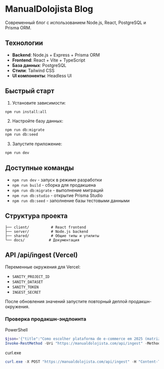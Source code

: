 # ManualDolojista Blog

Современный блог с использованием Node.js, React, PostgreSQL и Prisma ORM.

## Технологии

- **Backend**: Node.js + Express + Prisma ORM
- **Frontend**: React + Vite + TypeScript
- **База данных**: PostgreSQL
- **Стили**: Tailwind CSS
- **UI компоненты**: Headless UI

## Быстрый старт

1. Установите зависимости:
```bash
npm run install:all
```

2. Настройте базу данных:
```bash
npm run db:migrate
npm run db:seed
```

3. Запустите приложение:
```bash
npm run dev
```

## Доступные команды

- `npm run dev` - запуск в режиме разработки
- `npm run build` - сборка для продакшена
- `npm run db:migrate` - выполнение миграций
- `npm run db:studio` - открытие Prisma Studio
- `npm run db:seed` - заполнение базы тестовыми данными

## Структура проекта

```
├── client/          # React frontend
├── server/          # Node.js backend
├── shared/          # Общие типы и утилиты
└── docs/           # Документация
```

## API /api/ingest (Vercel)

Переменные окружения для Vercel:
- `SANITY_PROJECT_ID`
- `SANITY_DATASET`
- `SANITY_TOKEN`
- `INGEST_SECRET`

После обновления значений запустите повторный деплой продакшн-окружения.

### Проверка продакшн-эндпоинта

PowerShell
```powershell
$json='{"title":"Como escolher plataforma de e-commerce em 2025 (matriz neutra)","excerpt":"plataforma e-commerce, Shopify vs Nuvemshop, custo total","type":"guia","keywords":"plataforma e-commerce; comparativo 2025","siteDomain":"manualdolojista.com"}'
Invoke-RestMethod -Uri "https://manualdolojista.com/api/ingest" -Method POST -Headers @{ "x-ingest-secret" = "<INGEST_SECRET>" } -ContentType "application/json" -Body $json
```

curl.exe
```powershell
curl.exe -X POST "https://manualdolojista.com/api/ingest" -H "Content-Type: application/json" -H "x-ingest-secret: <INGEST_SECRET>" -d "{\"title\":\"Como escolher plataforma de e-commerce em 2025 (matriz neutra)\",\"excerpt\":\"plataforma e-commerce, Shopify vs Nuvemshop, custo total\",\"type\":\"guia\",\"keywords\":\"plataforma e-commerce; comparativo 2025\",\"siteDomain\":\"manualdolojista.com\"}"
```
